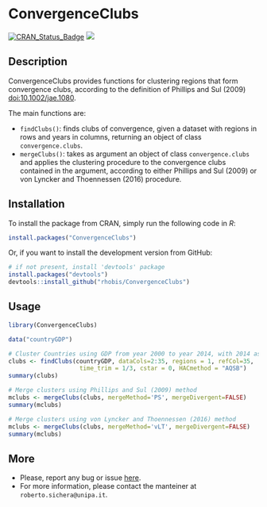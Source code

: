 ConvergenceClubs
======================================================

[![CRAN\_Status\_Badge](https://www.r-pkg.org/badges/version/ConvergenceClubs)](https://cran.r-project.org/package=ConvergenceClubs)
[![](https://cranlogs.r-pkg.org/badges/ConvergenceClubs)](https://cran.r-project.org/package=ConvergenceClubs)

Description 
-----------------

ConvergenceClubs provides functions for clustering regions that form convergence clubs, 
according to the definition of Phillips and Sul (2009) <doi:10.1002/jae.1080>.

The main functions are:

- `findClubs()`: finds clubs of convergence, given a dataset with regions in rows and
    years in columns, returning an object of class `convergence.clubs`. 
- `mergeClubs()`: takes as argument an object of class `convergence.clubs` and
    applies the clustering procedure to the convergence clubs contained in the argument,
    according to either Phillips and Sul (2009) or  von Lyncker and Thoennessen (2016) procedure.


Installation
------------

To install the package from CRAN, simply run the following code in *R*:
``` r
install.packages("ConvergenceClubs")
```

Or, if you want to install the development version from GitHub:
``` r
# if not present, install 'devtools' package
install.packages("devtools")
devtools::install_github("rhobis/ConvergenceClubs")
```

Usage
-----

``` r
library(ConvergenceClubs)

data("countryGDP")

# Cluster Countries using GDP from year 2000 to year 2014, with 2014 as reference year
clubs <- findClubs(countryGDP, dataCols=2:35, regions = 1, refCol=35, 
                    time_trim = 1/3, cstar = 0, HACmethod = "AQSB")
summary(clubs)

# Merge clusters using Phillips and Sul (2009) method
mclubs <- mergeClubs(clubs, mergeMethod='PS', mergeDivergent=FALSE)
summary(mclubs)

# Merge clusters using von Lyncker and Thoennessen (2016) method
mclubs <- mergeClubs(clubs, mergeMethod='vLT', mergeDivergent=FALSE)
summary(mclubs)

```

More
----

- Please, report any bug or issue [here](https://github.com/rhobis/ConvergenceClubs/issues).
- For more information, please contact the manteiner at `roberto.sichera@unipa.it`. 
